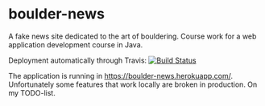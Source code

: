 # boulder-news
A fake news site dedicated to the art of bouldering. Course work for a web application development course in Java.

Deployment automatically through Travis: [![Build Status](https://travis-ci.org/sainikumara/boulder-news.svg?branch=master)](https://travis-ci.org/sainikumara/boulder-news)

The application is running in https://boulder-news.herokuapp.com/.
Unfortunately some features that work locally are broken in production. On my TODO-list.
